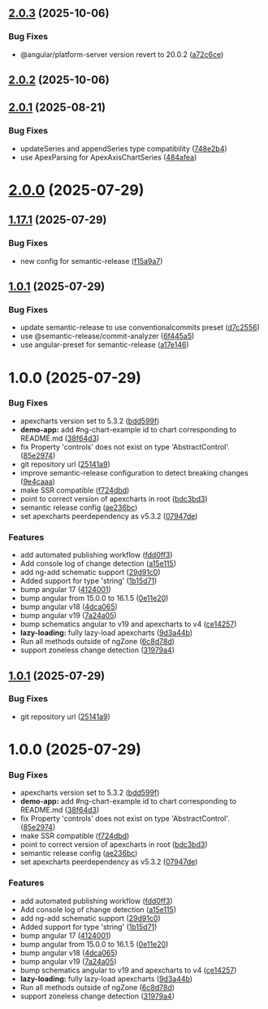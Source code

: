 ## [2.0.3](https://github.com/apexcharts/ng-apexcharts/compare/v2.0.2...v2.0.3) (2025-10-06)


### Bug Fixes

* @angular/platform-server version revert to 20.0.2 ([a72c6ce](https://github.com/apexcharts/ng-apexcharts/commit/a72c6ced2ea0fa63cf4fc2de745f818ffa3e99dd))

## [2.0.2](https://github.com/apexcharts/ng-apexcharts/compare/v2.0.1...v2.0.2) (2025-10-06)

## [2.0.1](https://github.com/apexcharts/ng-apexcharts/compare/v2.0.0...v2.0.1) (2025-08-21)


### Bug Fixes

* updateSeries and appendSeries type compatibility ([748e2b4](https://github.com/apexcharts/ng-apexcharts/commit/748e2b42f8784e65b8a2485defbdedbc8a20b0f1))
* use ApexParsing for ApexAxisChartSeries ([484afea](https://github.com/apexcharts/ng-apexcharts/commit/484afead45d2e3047a6853e527fd7b420b20f319))

# [2.0.0](https://github.com/apexcharts/ng-apexcharts/compare/v1.17.1...v2.0.0) (2025-07-29)

## [1.17.1](https://github.com/apexcharts/ng-apexcharts/compare/v1.17.0...v1.17.1) (2025-07-29)


### Bug Fixes

* new config for semantic-release ([f15a9a7](https://github.com/apexcharts/ng-apexcharts/commit/f15a9a70a046da7df16f8c4302ed92bab94536dc))

## [1.0.1](https://github.com/apexcharts/ng-apexcharts/compare/v1.0.0...v1.0.1) (2025-07-29)


### Bug Fixes

* update semantic-release to use conventionalcommits preset ([d7c2556](https://github.com/apexcharts/ng-apexcharts/commit/d7c25563500dc7e899d04874768beb6d043be9b8))
* use @semantic-release/commit-analyzer ([6f445a5](https://github.com/apexcharts/ng-apexcharts/commit/6f445a5da708f59055b709989c0a0670d8b4ff19))
* use angular-preset for semantic-release ([a17e146](https://github.com/apexcharts/ng-apexcharts/commit/a17e14699eb993ed2e0e6e7439d3abe518965f35))

# 1.0.0 (2025-07-29)


### Bug Fixes

* apexcharts version set to 5.3.2 ([bdd599f](https://github.com/apexcharts/ng-apexcharts/commit/bdd599feabf3966d8386b13386845e2eb7659c2e))
* **demo-app:** add #ng-chart-example id to chart corresponding to README.md ([38f64d3](https://github.com/apexcharts/ng-apexcharts/commit/38f64d3f838597af34ce4212f147854f297dd3a4))
* fix Property 'controls' does not exist on type 'AbstractControl'. ([85e2974](https://github.com/apexcharts/ng-apexcharts/commit/85e2974ebe853fa36928041d571c3e35066e2f64))
* git repository url ([25141a9](https://github.com/apexcharts/ng-apexcharts/commit/25141a95704c186fa0e0dc9a9e72fa896ddccef2))
* improve semantic-release configuration to detect breaking changes ([9e4caaa](https://github.com/apexcharts/ng-apexcharts/commit/9e4caaa236d2728fb8724dc625bddcdcbee2ea7c))
* make SSR compatible ([f724dbd](https://github.com/apexcharts/ng-apexcharts/commit/f724dbd103dda759d9cddb1d7f9d6c8a23ec532a))
* point to correct version of apexcharts in root ([bdc3bd3](https://github.com/apexcharts/ng-apexcharts/commit/bdc3bd345ec04920fa10cf5cded065538e90b203))
* semantic release config ([ae236bc](https://github.com/apexcharts/ng-apexcharts/commit/ae236bc43004373d3f01add0f3539039c5676ee9))
* set apexcharts peerdependency as v5.3.2 ([07947de](https://github.com/apexcharts/ng-apexcharts/commit/07947deb3097e07b43bdb1d9364e0c6f090c3e20))


### Features

* add automated publishing workflow ([fdd0ff3](https://github.com/apexcharts/ng-apexcharts/commit/fdd0ff3b1b0127a0f297df164da2a08d9fa503e3))
* Add console log of change detection ([a15e115](https://github.com/apexcharts/ng-apexcharts/commit/a15e1155fb5299d1da8ea90416c30fce215eb6f9))
* add ng-add schematic support ([29d91c0](https://github.com/apexcharts/ng-apexcharts/commit/29d91c0875d279d4476fdd621a06e454f4b1f2a9))
* Added support for type 'string'  ([1b15d71](https://github.com/apexcharts/ng-apexcharts/commit/1b15d7182a86f09adce60be7b95c808ed335908a))
* bump angular 17 ([4124001](https://github.com/apexcharts/ng-apexcharts/commit/41240018c8d191e5c4e7e1916ada7c00a0192f4f))
* bump angular from 15.0.0 to 16.1.5 ([0e11e20](https://github.com/apexcharts/ng-apexcharts/commit/0e11e20432a15a324d8dc849b4aafa353b2a117c))
* bump angular v18 ([4dca065](https://github.com/apexcharts/ng-apexcharts/commit/4dca065372ae4c114ee475e9c688907a1a324215))
* bump angular v19 ([7a24a05](https://github.com/apexcharts/ng-apexcharts/commit/7a24a05072748e3ec0c57892cc32bd6901b33678))
* bump schematics angular to v19 and apexcharts to v4 ([ce14257](https://github.com/apexcharts/ng-apexcharts/commit/ce14257148e2c79779ecc4be8042dd24a82489ab))
* **lazy-loading:** fully lazy-load apexcharts ([9d3a44b](https://github.com/apexcharts/ng-apexcharts/commit/9d3a44b2f37817705d7067a002110a93ac5e0c6c))
* Run all methods outside of ngZone ([6c8d78d](https://github.com/apexcharts/ng-apexcharts/commit/6c8d78d52f0c41f928b7a4f0da86be67cb00af7e))
* support zoneless change detection ([31979a4](https://github.com/apexcharts/ng-apexcharts/commit/31979a48396130c760efd688cac948564197b698))

## [1.0.1](https://github.com/apexcharts/ng-apexcharts/compare/v1.0.0...v1.0.1) (2025-07-29)


### Bug Fixes

* git repository url ([25141a9](https://github.com/apexcharts/ng-apexcharts/commit/25141a95704c186fa0e0dc9a9e72fa896ddccef2))

# 1.0.0 (2025-07-29)


### Bug Fixes

* apexcharts version set to 5.3.2 ([bdd599f](https://github.com/apexcharts/ng-apexcharts/commit/bdd599feabf3966d8386b13386845e2eb7659c2e))
* **demo-app:** add #ng-chart-example id to chart corresponding to README.md ([38f64d3](https://github.com/apexcharts/ng-apexcharts/commit/38f64d3f838597af34ce4212f147854f297dd3a4))
* fix Property 'controls' does not exist on type 'AbstractControl'. ([85e2974](https://github.com/apexcharts/ng-apexcharts/commit/85e2974ebe853fa36928041d571c3e35066e2f64))
* make SSR compatible ([f724dbd](https://github.com/apexcharts/ng-apexcharts/commit/f724dbd103dda759d9cddb1d7f9d6c8a23ec532a))
* point to correct version of apexcharts in root ([bdc3bd3](https://github.com/apexcharts/ng-apexcharts/commit/bdc3bd345ec04920fa10cf5cded065538e90b203))
* semantic release config ([ae236bc](https://github.com/apexcharts/ng-apexcharts/commit/ae236bc43004373d3f01add0f3539039c5676ee9))
* set apexcharts peerdependency as v5.3.2 ([07947de](https://github.com/apexcharts/ng-apexcharts/commit/07947deb3097e07b43bdb1d9364e0c6f090c3e20))


### Features

* add automated publishing workflow ([fdd0ff3](https://github.com/apexcharts/ng-apexcharts/commit/fdd0ff3b1b0127a0f297df164da2a08d9fa503e3))
* Add console log of change detection ([a15e115](https://github.com/apexcharts/ng-apexcharts/commit/a15e1155fb5299d1da8ea90416c30fce215eb6f9))
* add ng-add schematic support ([29d91c0](https://github.com/apexcharts/ng-apexcharts/commit/29d91c0875d279d4476fdd621a06e454f4b1f2a9))
* Added support for type 'string'  ([1b15d71](https://github.com/apexcharts/ng-apexcharts/commit/1b15d7182a86f09adce60be7b95c808ed335908a))
* bump angular 17 ([4124001](https://github.com/apexcharts/ng-apexcharts/commit/41240018c8d191e5c4e7e1916ada7c00a0192f4f))
* bump angular from 15.0.0 to 16.1.5 ([0e11e20](https://github.com/apexcharts/ng-apexcharts/commit/0e11e20432a15a324d8dc849b4aafa353b2a117c))
* bump angular v18 ([4dca065](https://github.com/apexcharts/ng-apexcharts/commit/4dca065372ae4c114ee475e9c688907a1a324215))
* bump angular v19 ([7a24a05](https://github.com/apexcharts/ng-apexcharts/commit/7a24a05072748e3ec0c57892cc32bd6901b33678))
* bump schematics angular to v19 and apexcharts to v4 ([ce14257](https://github.com/apexcharts/ng-apexcharts/commit/ce14257148e2c79779ecc4be8042dd24a82489ab))
* **lazy-loading:** fully lazy-load apexcharts ([9d3a44b](https://github.com/apexcharts/ng-apexcharts/commit/9d3a44b2f37817705d7067a002110a93ac5e0c6c))
* Run all methods outside of ngZone ([6c8d78d](https://github.com/apexcharts/ng-apexcharts/commit/6c8d78d52f0c41f928b7a4f0da86be67cb00af7e))
* support zoneless change detection ([31979a4](https://github.com/apexcharts/ng-apexcharts/commit/31979a48396130c760efd688cac948564197b698))
